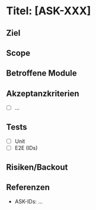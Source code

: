 # Titel: [ASK-XXX] <Kurzbeschreibung>
## Ziel
## Scope
## Betroffene Module
## Akzeptanzkriterien
- [ ] …
## Tests
- [ ] Unit
- [ ] E2E (IDs)
## Risiken/Backout
## Referenzen
- ASK-IDs: …
